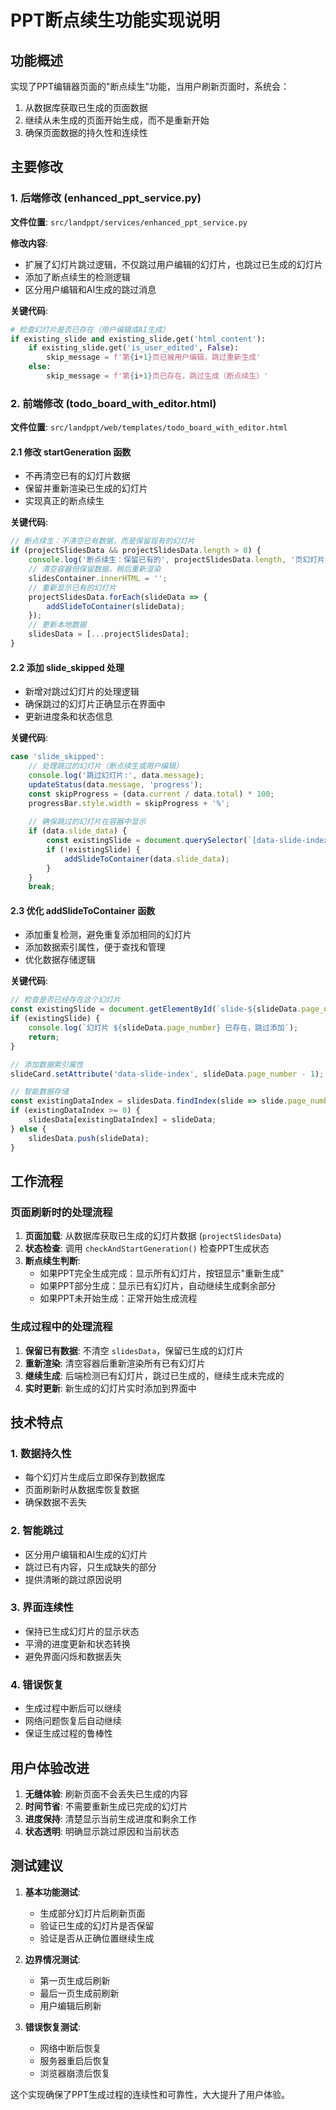 # PPT断点续生功能实现说明

## 功能概述

实现了PPT编辑器页面的"断点续生"功能，当用户刷新页面时，系统会：
1. 从数据库获取已生成的页面数据
2. 继续从未生成的页面开始生成，而不是重新开始
3. 确保页面数据的持久性和连续性

## 主要修改

### 1. 后端修改 (enhanced_ppt_service.py)

**文件位置**: `src/landppt/services/enhanced_ppt_service.py`

**修改内容**:
- 扩展了幻灯片跳过逻辑，不仅跳过用户编辑的幻灯片，也跳过已生成的幻灯片
- 添加了断点续生的检测逻辑
- 区分用户编辑和AI生成的跳过消息

**关键代码**:
```python
# 检查幻灯片是否已存在（用户编辑或AI生成）
if existing_slide and existing_slide.get('html_content'):
    if existing_slide.get('is_user_edited', False):
        skip_message = f'第{i+1}页已被用户编辑，跳过重新生成'
    else:
        skip_message = f'第{i+1}页已存在，跳过生成（断点续生）'
```

### 2. 前端修改 (todo_board_with_editor.html)

**文件位置**: `src/landppt/web/templates/todo_board_with_editor.html`

#### 2.1 修改 startGeneration 函数
- 不再清空已有的幻灯片数据
- 保留并重新渲染已生成的幻灯片
- 实现真正的断点续生

**关键代码**:
```javascript
// 断点续生：不清空已有数据，而是保留现有的幻灯片
if (projectSlidesData && projectSlidesData.length > 0) {
    console.log('断点续生：保留已有的', projectSlidesData.length, '页幻灯片');
    // 清空容器但保留数据，稍后重新渲染
    slidesContainer.innerHTML = '';
    // 重新显示已有的幻灯片
    projectSlidesData.forEach(slideData => {
        addSlideToContainer(slideData);
    });
    // 更新本地数据
    slidesData = [...projectSlidesData];
}
```

#### 2.2 添加 slide_skipped 处理
- 新增对跳过幻灯片的处理逻辑
- 确保跳过的幻灯片正确显示在界面中
- 更新进度条和状态信息

**关键代码**:
```javascript
case 'slide_skipped':
    // 处理跳过的幻灯片（断点续生或用户编辑）
    console.log('跳过幻灯片:', data.message);
    updateStatus(data.message, 'progress');
    const skipProgress = (data.current / data.total) * 100;
    progressBar.style.width = skipProgress + '%';
    
    // 确保跳过的幻灯片在容器中显示
    if (data.slide_data) {
        const existingSlide = document.querySelector(`[data-slide-index="${data.current - 1}"]`);
        if (!existingSlide) {
            addSlideToContainer(data.slide_data);
        }
    }
    break;
```

#### 2.3 优化 addSlideToContainer 函数
- 添加重复检测，避免重复添加相同的幻灯片
- 添加数据索引属性，便于查找和管理
- 优化数据存储逻辑

**关键代码**:
```javascript
// 检查是否已经存在这个幻灯片
const existingSlide = document.getElementById(`slide-${slideData.page_number}`);
if (existingSlide) {
    console.log(`幻灯片 ${slideData.page_number} 已存在，跳过添加`);
    return;
}

// 添加数据索引属性
slideCard.setAttribute('data-slide-index', slideData.page_number - 1);

// 智能数据存储
const existingDataIndex = slidesData.findIndex(slide => slide.page_number === slideData.page_number);
if (existingDataIndex >= 0) {
    slidesData[existingDataIndex] = slideData;
} else {
    slidesData.push(slideData);
}
```

## 工作流程

### 页面刷新时的处理流程

1. **页面加载**: 从数据库获取已生成的幻灯片数据 (`projectSlidesData`)
2. **状态检查**: 调用 `checkAndStartGeneration()` 检查PPT生成状态
3. **断点续生判断**: 
   - 如果PPT完全生成完成：显示所有幻灯片，按钮显示"重新生成"
   - 如果PPT部分生成：显示已有幻灯片，自动继续生成剩余部分
   - 如果PPT未开始生成：正常开始生成流程

### 生成过程中的处理流程

1. **保留已有数据**: 不清空 `slidesData`，保留已生成的幻灯片
2. **重新渲染**: 清空容器后重新渲染所有已有幻灯片
3. **继续生成**: 后端检测已有幻灯片，跳过已生成的，继续生成未完成的
4. **实时更新**: 新生成的幻灯片实时添加到界面中

## 技术特点

### 1. 数据持久性
- 每个幻灯片生成后立即保存到数据库
- 页面刷新时从数据库恢复数据
- 确保数据不丢失

### 2. 智能跳过
- 区分用户编辑和AI生成的幻灯片
- 跳过已有内容，只生成缺失的部分
- 提供清晰的跳过原因说明

### 3. 界面连续性
- 保持已生成幻灯片的显示状态
- 平滑的进度更新和状态转换
- 避免界面闪烁和数据丢失

### 4. 错误恢复
- 生成过程中断后可以继续
- 网络问题恢复后自动继续
- 保证生成过程的鲁棒性

## 用户体验改进

1. **无缝体验**: 刷新页面不会丢失已生成的内容
2. **时间节省**: 不需要重新生成已完成的幻灯片
3. **进度保持**: 清楚显示当前生成进度和剩余工作
4. **状态透明**: 明确显示跳过原因和当前状态

## 测试建议

1. **基本功能测试**:
   - 生成部分幻灯片后刷新页面
   - 验证已生成的幻灯片是否保留
   - 验证是否从正确位置继续生成

2. **边界情况测试**:
   - 第一页生成后刷新
   - 最后一页生成前刷新
   - 用户编辑后刷新

3. **错误恢复测试**:
   - 网络中断后恢复
   - 服务器重启后恢复
   - 浏览器崩溃后恢复

这个实现确保了PPT生成过程的连续性和可靠性，大大提升了用户体验。
